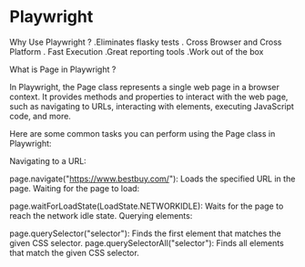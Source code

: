 # Playwright
Why Use Playwright ?
.Eliminates flasky tests 
. Cross Browser and Cross Platform
. Fast Execution 
.Great reporting tools
.Work out of the box

What is Page in Playwright ?

In Playwright, the Page class represents a single web page in a browser context. It provides methods and properties to interact with the web page, such as navigating to URLs, interacting with elements, executing JavaScript code, and more.

Here are some common tasks you can perform using the Page class in Playwright:

Navigating to a URL:

page.navigate("https://www.bestbuy.com/"): Loads the specified URL in the page.
Waiting for the page to load:

page.waitForLoadState(LoadState.NETWORKIDLE): Waits for the page to reach the network idle state.
Querying elements:

page.querySelector("selector"): Finds the first element that matches the given CSS selector.
page.querySelectorAll("selector"): Finds all elements that match the given CSS selector.

